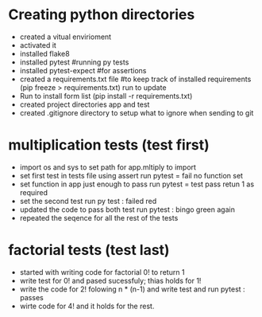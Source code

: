 # Creating python directories 
- created a vitual envirioment 
- activated it 
- installed flake8
- installed pytest #running py tests
- installed pytest-expect #for assertions
- created a requirements.txt file #to keep track of installed requirements (pip freeze > requirements.txt) run to update
- Run to install form list (pip install -r requirements.txt)
- created project directories app and test 
- created .gitignore directory to setup what to ignore when sending to git

# multiplication tests (test first)
- import os and sys to set path for app.mltiply to import 
- set first test in tests file using assert run pytest = fail no function set 
- set function in app just enough to pass run pytest = test pass retun 1 as required
- set the second test run py test : failed red 
- updated the code to pass both test run pytest : bingo green again 
- repeated the seqence for all the rest of the tests 

# factorial tests (test last)
- started with writing code for factorial 0! to return 1
- write test for 0! and pased sucessfuly; thias holds for 1!
- write the code for 2! folowing n * (n-1)  and write test and run pytest :  passes 
- wirte code for 4! and it holds for the rest.
